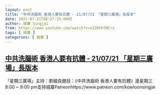 ```yaml
---
layout: post
title: "中共洗腦術 香港人要有抗體 - 21/07/21 「星期三廣場」長版本"
date: 2021-07-21T08:27:23.000Z
author: 城寨 Singjai
from: https://www.youtube.com/watch?v=e32KhhtNCrs
tags: [ 城寨 ]
categories: [ 城寨 ]
---
```

<!--1626856043000-->
[中共洗腦術 香港人要有抗體 - 21/07/21 「星期三廣場」長版本](https://www.youtube.com/watch?v=e32KhhtNCrs)
------

<div>
「星期三廣場」主持：劉細良題目：《中共洗腦術 香港人要有抗體》逢星期三 8:00 ~ 9:00 pm支持城寨Patreonhttps://www.patreon.com/kowloonsingjai
</div>
